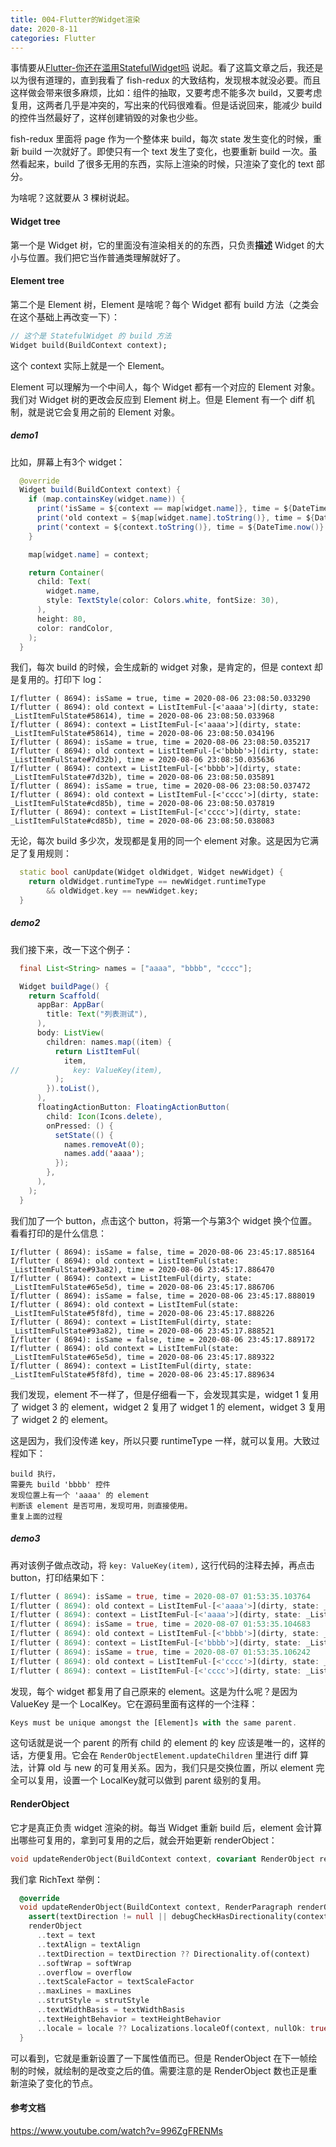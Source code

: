 ```yaml
---
title: 004-Flutter的Widget渲染
date: 2020-8-11
categories: Flutter
---
```


事情要从[Flutter-你还在滥用StatefulWidget吗](https://lizhaoxuan.github.io/2019/01/02/Flutter-你还在滥用StatefulWidget吗/) 说起。看了这篇文章之后，我还是以为很有道理的，直到我看了 fish-redux 的大致结构，发现根本就没必要。而且这样做会带来很多麻烦，比如：组件的抽取，又要考虑不能多次 build，又要考虑复用，这两者几乎是冲突的，写出来的代码很难看。但是话说回来，能减少 build 的控件当然最好了，这样创建销毁的对象也少些。

fish-redux 里面将 page 作为一个整体来 build，每次 state 发生变化的时候，重新 build 一次就好了。即使只有一个 text 发生了变化，也要重新 build 一次。虽然看起来，build 了很多无用的东西，实际上渲染的时候，只渲染了变化的 text 部分。

为啥呢？这就要从 3 棵树说起。

#### Widget tree

第一个是 Widget 树，它的里面没有渲染相关的的东西，只负责**描述** Widget 的大小与位置。我们把它当作普通类理解就好了。

#### Element  tree

第二个是 Element 树，Element 是啥呢？每个 Widget 都有 build 方法（之类会在这个基础上再改变一下）：

```dart
// 这个是 StatefulWidget 的 build 方法
Widget build(BuildContext context);
```

这个 context 实际上就是一个 Element。

Element 可以理解为一个中间人，每个 Widget 都有一个对应的 Element 对象。我们对 Widget 树的更改会反应到 Element 树上。但是 Element 有一个 diff 机制，就是说它会复用之前的 Element 对象。

##### demo1

比如，屏幕上有3个 widget：

```java
  @override
  Widget build(BuildContext context) {
    if (map.containsKey(widget.name)) {
      print('isSame = ${context == map[widget.name]}, time = ${DateTime.now()}');
      print('old context = ${map[widget.name].toString()}, time = ${DateTime.now()}');
      print('context = ${context.toString()}, time = ${DateTime.now()}');
    }

    map[widget.name] = context;

    return Container(
      child: Text(
        widget.name,
        style: TextStyle(color: Colors.white, fontSize: 30),
      ),
      height: 80,
      color: randColor,
    );
  }
```

我们，每次 build 的时候，会生成新的 widget 对象，是肯定的，但是 context 却是复用的。打印下 log：

```
I/flutter ( 8694): isSame = true, time = 2020-08-06 23:08:50.033290
I/flutter ( 8694): old context = ListItemFul-[<'aaaa'>](dirty, state: _ListItemFulState#58614), time = 2020-08-06 23:08:50.033968
I/flutter ( 8694): context = ListItemFul-[<'aaaa'>](dirty, state: _ListItemFulState#58614), time = 2020-08-06 23:08:50.034196
I/flutter ( 8694): isSame = true, time = 2020-08-06 23:08:50.035217
I/flutter ( 8694): old context = ListItemFul-[<'bbbb'>](dirty, state: _ListItemFulState#7d32b), time = 2020-08-06 23:08:50.035636
I/flutter ( 8694): context = ListItemFul-[<'bbbb'>](dirty, state: _ListItemFulState#7d32b), time = 2020-08-06 23:08:50.035891
I/flutter ( 8694): isSame = true, time = 2020-08-06 23:08:50.037472
I/flutter ( 8694): old context = ListItemFul-[<'cccc'>](dirty, state: _ListItemFulState#cd85b), time = 2020-08-06 23:08:50.037819
I/flutter ( 8694): context = ListItemFul-[<'cccc'>](dirty, state: _ListItemFulState#cd85b), time = 2020-08-06 23:08:50.038083
```

无论，每次 build 多少次，发现都是复用的同一个 element 对象。这是因为它满足了复用规则：

```dart
  static bool canUpdate(Widget oldWidget, Widget newWidget) {
    return oldWidget.runtimeType == newWidget.runtimeType
        && oldWidget.key == newWidget.key;
  }
```

##### demo2

我们接下来，改一下这个例子：

```java
  final List<String> names = ["aaaa", "bbbb", "cccc"]; 

  Widget buildPage() {
    return Scaffold(
      appBar: AppBar(
        title: Text("列表测试"),
      ),
      body: ListView(
        children: names.map((item) {
          return ListItemFul(
            item,
//            key: ValueKey(item),
          );
        }).toList(),
      ),
      floatingActionButton: FloatingActionButton(
        child: Icon(Icons.delete),
        onPressed: () {
          setState(() {
            names.removeAt(0);
            names.add('aaaa');
          });
        },
      ),
    );
  }
```

我们加了一个 button，点击这个 button，将第一个与第3个 widget 换个位置。看看打印的是什么信息：

```
I/flutter ( 8694): isSame = false, time = 2020-08-06 23:45:17.885164
I/flutter ( 8694): old context = ListItemFul(state: _ListItemFulState#93a82), time = 2020-08-06 23:45:17.886470
I/flutter ( 8694): context = ListItemFul(dirty, state: _ListItemFulState#65e5d), time = 2020-08-06 23:45:17.886706
I/flutter ( 8694): isSame = false, time = 2020-08-06 23:45:17.888019
I/flutter ( 8694): old context = ListItemFul(state: _ListItemFulState#5f8fd), time = 2020-08-06 23:45:17.888226
I/flutter ( 8694): context = ListItemFul(dirty, state: _ListItemFulState#93a82), time = 2020-08-06 23:45:17.888521
I/flutter ( 8694): isSame = false, time = 2020-08-06 23:45:17.889172
I/flutter ( 8694): old context = ListItemFul(state: _ListItemFulState#65e5d), time = 2020-08-06 23:45:17.889322
I/flutter ( 8694): context = ListItemFul(dirty, state: _ListItemFulState#5f8fd), time = 2020-08-06 23:45:17.889634
```

我们发现，element 不一样了，但是仔细看一下，会发现其实是，widget 1 复用了 widget 3 的 element，widget 2 复用了 widget 1 的 element，widget 3 复用了 widget 2 的 element。

这是因为，我们没传递 key，所以只要 runtimeType 一样，就可以复用。大致过程如下：

```
build 执行，
需要先 build 'bbbb' 控件
发现位置上有一个 'aaaa' 的 element
判断该 element 是否可用，发现可用，则直接使用。
重复上面的过程
```

##### demo3

再对该例子做点改动，将 `key: ValueKey(item),` 这行代码的注释去掉，再点击 button，打印结果如下：

```dart
I/flutter ( 8694): isSame = true, time = 2020-08-07 01:53:35.103764
I/flutter ( 8694): old context = ListItemFul-[<'aaaa'>](dirty, state: _ListItemFulState#28e81), time = 2020-08-07 01:53:35.104217
I/flutter ( 8694): context = ListItemFul-[<'aaaa'>](dirty, state: _ListItemFulState#28e81), time = 2020-08-07 01:53:35.104387
I/flutter ( 8694): isSame = true, time = 2020-08-07 01:53:35.104683
I/flutter ( 8694): old context = ListItemFul-[<'bbbb'>](dirty, state: _ListItemFulState#6e7c6), time = 2020-08-07 01:53:35.104839
I/flutter ( 8694): context = ListItemFul-[<'bbbb'>](dirty, state: _ListItemFulState#6e7c6), time = 2020-08-07 01:53:35.105229
I/flutter ( 8694): isSame = true, time = 2020-08-07 01:53:35.106242
I/flutter ( 8694): old context = ListItemFul-[<'cccc'>](dirty, state: _ListItemFulState#ab41f), time = 2020-08-07 01:53:35.106712
I/flutter ( 8694): context = ListItemFul-[<'cccc'>](dirty, state: _ListItemFulState#ab41f), time = 2020-08-07 01:53:35.106977
```

发现，每个 widget 都复用了自己原来的 element。这是为什么呢？是因为 ValueKey 是一个 LocalKey。它在源码里面有这样的一个注释：

```dart
Keys must be unique amongst the [Element]s with the same parent.
```

这句话就是说一个 parent 的所有 child 的 element 的 key 应该是唯一的，这样的话，方便复用。它会在 `RenderObjectElement.updateChildren` 里进行 diff 算法，计算 old 与 new 的可复用关系。因为，我们只是交换位置，所以 element 完全可以复用，设置一个 LocalKey就可以做到 parent 级别的复用。



#### RenderObject 

它才是真正负责 widget 渲染的树。每当 Widget 重新 build 后，element 会计算出哪些可复用的，拿到可复用的之后，就会开始更新 renderObject：

```dart
void updateRenderObject(BuildContext context, covariant RenderObject renderObject) { }
```

我们拿 RichText 举例：

```dart
  @override
  void updateRenderObject(BuildContext context, RenderParagraph renderObject) {
    assert(textDirection != null || debugCheckHasDirectionality(context));
    renderObject
      ..text = text
      ..textAlign = textAlign
      ..textDirection = textDirection ?? Directionality.of(context)
      ..softWrap = softWrap
      ..overflow = overflow
      ..textScaleFactor = textScaleFactor
      ..maxLines = maxLines
      ..strutStyle = strutStyle
      ..textWidthBasis = textWidthBasis
      ..textHeightBehavior = textHeightBehavior
      ..locale = locale ?? Localizations.localeOf(context, nullOk: true);
  }
```

可以看到，它就是重新设置了一下属性值而已。但是 RenderObject  在下一帧绘制的时候，就绘制的是改变之后的值。需要注意的是 RenderObject 数也正是重新渲染了变化的节点。



#### 参考文档

https://www.youtube.com/watch?v=996ZgFRENMs